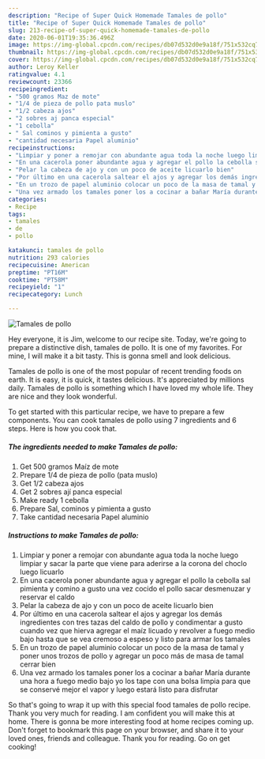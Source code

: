 ```yaml
---
description: "Recipe of Super Quick Homemade Tamales de pollo"
title: "Recipe of Super Quick Homemade Tamales de pollo"
slug: 213-recipe-of-super-quick-homemade-tamales-de-pollo
date: 2020-06-01T19:35:36.496Z
image: https://img-global.cpcdn.com/recipes/db07d532d0e9a18f/751x532cq70/tamales-de-pollo-foto-principal.jpg
thumbnail: https://img-global.cpcdn.com/recipes/db07d532d0e9a18f/751x532cq70/tamales-de-pollo-foto-principal.jpg
cover: https://img-global.cpcdn.com/recipes/db07d532d0e9a18f/751x532cq70/tamales-de-pollo-foto-principal.jpg
author: Leroy Keller
ratingvalue: 4.1
reviewcount: 23366
recipeingredient:
- "500 gramos Maz de mote"
- "1/4 de pieza de pollo pata muslo"
- "1/2 cabeza ajos"
- "2 sobres aj panca especial"
- "1 cebolla"
- " Sal cominos y pimienta a gusto"
- "cantidad necesaria Papel aluminio"
recipeinstructions:
- "Limpiar y poner a remojar con abundante agua toda la noche luego limpiar y sacar la parte que viene para aderirse a la corona del choclo luego licuarlo"
- "En una cacerola poner abundante agua y agregar el pollo la cebolla sal pimienta y comino a gusto una vez cocido el pollo sacar desmenuzar y reservar el caldo"
- "Pelar la cabeza de ajo y con un poco de aceite licuarlo bien"
- "Por último en una cacerola saltear el ajos y agregar los demás ingredientes con tres tazas del caldo de pollo y condimentar a gusto cuando vez que hierva agregar el maíz licuado y revolver a fuego medio bajo hasta que se vea cremoso a espeso y listo para armar los tamales"
- "En un trozo de papel aluminio colocar un poco de la masa de tamal y poner unos trozos de pollo y agregar un poco más de masa de tamal cerrar bien"
- "Una vez armado los tamales poner los a cocinar a bañar María durante una hora a fuego medio bajo yo los tape con una bolsa limpia para que se conservé mejor el vapor y luego estará listo para disfrutar"
categories:
- Recipe
tags:
- tamales
- de
- pollo

katakunci: tamales de pollo 
nutrition: 293 calories
recipecuisine: American
preptime: "PT16M"
cooktime: "PT58M"
recipeyield: "1"
recipecategory: Lunch

---
```



![Tamales de pollo](https://img-global.cpcdn.com/recipes/db07d532d0e9a18f/751x532cq70/tamales-de-pollo-foto-principal.jpg)

Hey everyone, it is Jim, welcome to our recipe site. Today, we're going to prepare a distinctive dish, tamales de pollo. It is one of my favorites. For mine, I will make it a bit tasty. This is gonna smell and look delicious.



Tamales de pollo is one of the most popular of recent trending foods on earth. It is easy, it is quick, it tastes delicious. It's appreciated by millions daily. Tamales de pollo is something which I have loved my whole life. They are nice and they look wonderful.


To get started with this particular recipe, we have to prepare a few components. You can cook tamales de pollo using 7 ingredients and 6 steps. Here is how you cook that.

<!--inarticleads1-->

##### The ingredients needed to make Tamales de pollo:

1. Get 500 gramos Maíz de mote
1. Prepare 1/4 de pieza de pollo (pata muslo)
1. Get 1/2 cabeza ajos
1. Get 2 sobres ají panca especial
1. Make ready 1 cebolla
1. Prepare  Sal, cominos y pimienta a gusto
1. Take cantidad necesaria Papel aluminio




<!--inarticleads2-->

##### Instructions to make Tamales de pollo:

1. Limpiar y poner a remojar con abundante agua toda la noche luego limpiar y sacar la parte que viene para aderirse a la corona del choclo luego licuarlo
1. En una cacerola poner abundante agua y agregar el pollo la cebolla sal pimienta y comino a gusto una vez cocido el pollo sacar desmenuzar y reservar el caldo
1. Pelar la cabeza de ajo y con un poco de aceite licuarlo bien
1. Por último en una cacerola saltear el ajos y agregar los demás ingredientes con tres tazas del caldo de pollo y condimentar a gusto cuando vez que hierva agregar el maíz licuado y revolver a fuego medio bajo hasta que se vea cremoso a espeso y listo para armar los tamales
1. En un trozo de papel aluminio colocar un poco de la masa de tamal y poner unos trozos de pollo y agregar un poco más de masa de tamal cerrar bien
1. Una vez armado los tamales poner los a cocinar a bañar María durante una hora a fuego medio bajo yo los tape con una bolsa limpia para que se conservé mejor el vapor y luego estará listo para disfrutar




So that's going to wrap it up with this special food tamales de pollo recipe. Thank you very much for reading. I am confident you will make this at home. There is gonna be more interesting food at home recipes coming up. Don't forget to bookmark this page on your browser, and share it to your loved ones, friends and colleague. Thank you for reading. Go on get cooking!
